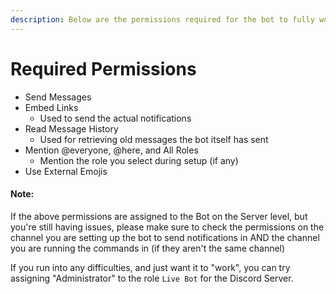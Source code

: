 ```yaml
---
description: Below are the permissions required for the bot to fully work
---
```


# Required Permissions

* Send Messages
* Embed Links
  * Used to send the actual notifications
* Read Message History
  * Used for retrieving old messages the bot itself has sent
* Mention @everyone, @here, and All Roles
  * Mention the role you select during setup (if any)
* Use External Emojis

#### Note:

If the above permissions are assigned to the Bot on the Server level, but you're still having issues, please make sure to check the permissions on the channel you are setting up the bot to send notifications in AND the channel you are running the commands in (if they aren't the same channel)

If you run into any difficulties, and just want it to "work", you can try assigning "Administrator" to the role `Live Bot` for the Discord Server.

